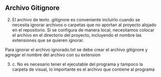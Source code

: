 ## Archivo Gitignore

2) El archivo de texto .gitignore es conveniente incluirlo cuando se necesita ignorar archivos o carpetas que no aportan al proyecto alojado en el repositorio. Si se configura de manera local, necesitamos colocar el archivo en el directorio del proyecto, incluyendo el nombre las extensiones que se quieren ignorar.

Para ignorar el archivo ignorado.txt se debe crear el archivo gitignore y agregar el nombre del archivo con su extension

3) c. No es necesario tener el ejecutable del programa y tampoco la carpeta de visual, lo importante es el archivo que contiene al programa 
